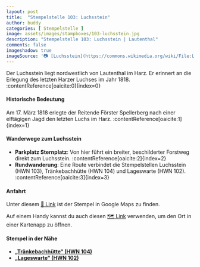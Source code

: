 ```yaml
---
layout: post
title:  "Stempelstelle 103: Luchsstein"
author: buddy
categories: [ Stempelstelle ]
image: assets/images/stampboxes/103-luchsstein.jpg
description: "Stempelstelle 103: Luchsstein | Lautenthal"
comments: false
imageshadow: true
imageSource: '📷 [Luchsstein](https://commons.wikimedia.org/wiki/File:Luchsstein.jpg) von <a href="https://de.wikipedia.org/wiki/Benutzer:Hejkal" class="extiw" title="de:Benutzer:Hejkal">Hejkal</a> unter Lizenz [CC BY-SA 2.0](https://creativecommons.org/licenses/by-sa/2.0)'
---
```


Der Luchsstein liegt nordwestlich von Lautenthal im Harz. Er erinnert an die Erlegung des letzten Harzer Luchses im Jahr 1818. :contentReference[oaicite:0]{index=0}

#### Historische Bedeutung

Am 17. März 1818 erlegte der Reitende Förster Spellerberg nach einer elftägigen Jagd den letzten Luchs im Harz. :contentReference[oaicite:1]{index=1}

#### Wanderwege zum Luchsstein

- **Parkplatz Sternplatz**: Von hier führt ein breiter, beschilderter Forstweg direkt zum Luchsstein. :contentReference[oaicite:2]{index=2}
- **Rundwanderung**: Eine Route verbindet die Stempelstellen Luchsstein (HWN 103), Tränkebachhütte (HWN 104) und Lageswarte (HWN 102). :contentReference[oaicite:3]{index=3}

#### Anfahrt

Unter diesem [📍 Link](https://www.google.com/maps/dir/?api=1&origin=&destination=51.88032%2C%2010.25558) ist der Stempel in Google Maps zu finden.

<div class="android-only">
  Auf einem Handy kannst du auch diesen 
  <a href="geo:51.88032,10.25558">🗺️ Link</a> 
  verwenden, um den Ort in einer Kartenapp zu öffnen.
  <p></p>
</div>

#### Stempel in der Nähe

- [**„Tränkebachhütte“ (HWN 104)**](/stempelstelle-104-traenkebachhuette)
- [**„Lageswarte“ (HWN 102)**](/stempelstelle-102-lageswarte)
